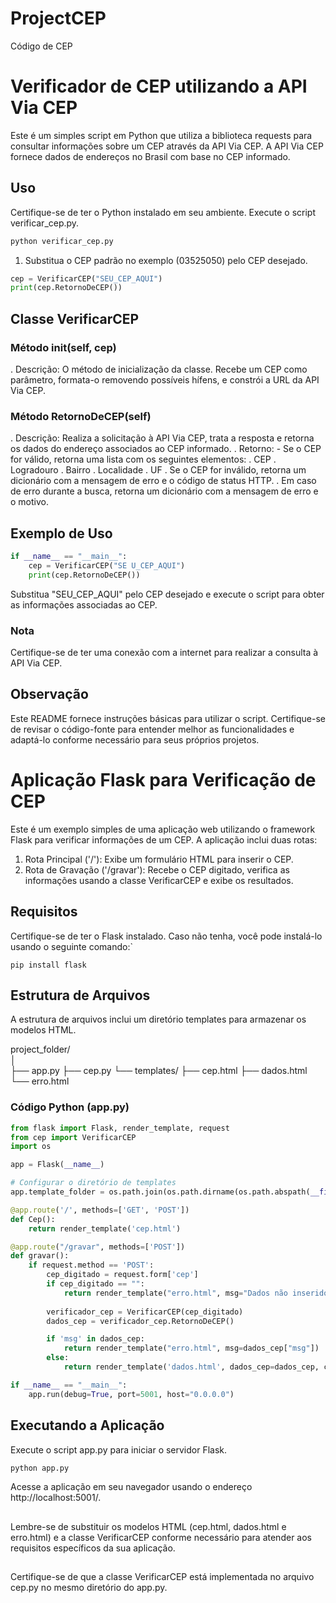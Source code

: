 # ProjectCEP
Código de CEP

# Verificador de CEP utilizando a API Via CEP

Este é um simples script em Python que utiliza a biblioteca requests para consultar informações sobre um CEP através da API Via CEP. A API Via CEP fornece dados de endereços no Brasil com base no CEP informado.

## Uso
Certifique-se de ter o Python instalado em seu ambiente.
Execute o script verificar_cep.py.

``` Python
python verificar_cep.py
```

1. Substitua o CEP padrão no exemplo (03525050) pelo CEP desejado.
``` Python
cep = VerificarCEP("SEU_CEP_AQUI")
print(cep.RetornoDeCEP())
```

## Classe VerificarCEP
### Método __init__(self, cep)
  . Descrição: O método de inicialização da classe. Recebe um CEP como parâmetro, formata-o removendo possíveis hífens, e constrói a URL da API Via CEP.

### Método RetornoDeCEP(self)
  . Descrição: Realiza a solicitação à API Via CEP, trata a resposta e retorna os dados do endereço associados ao CEP informado.
  . Retorno:
    - Se o CEP for válido, retorna uma lista com os seguintes elementos:
      . CEP
      . Logradouro
      . Bairro
      . Localidade
      . UF
  . Se o CEP for inválido, retorna um dicionário com a mensagem de erro e o código de status HTTP.
  . Em caso de erro durante a busca, retorna um dicionário com a mensagem de erro e o motivo.

## Exemplo de Uso

``` Python
if __name__ == "__main__":
    cep = VerificarCEP("SE U_CEP_AQUI")
    print(cep.RetornoDeCEP())
```

Substitua "SEU_CEP_AQUI" pelo CEP desejado e execute o script para obter as informações associadas ao CEP.

### Nota
Certifique-se de ter uma conexão com a internet para realizar a consulta à API Via CEP.

## Observação 
Este README fornece instruções básicas para utilizar o script. Certifique-se de revisar o código-fonte para entender melhor as funcionalidades e adaptá-lo conforme necessário para seus próprios projetos.

# Aplicação Flask para Verificação de CEP

Este é um exemplo simples de uma aplicação web utilizando o framework Flask para verificar informações de um CEP. A aplicação inclui duas rotas:
1. Rota Principal ('/'): Exibe um formulário HTML para inserir o CEP.
2. Rota de Gravação ('/gravar'): Recebe o CEP digitado, verifica as informações usando a classe VerificarCEP e exibe os resultados.

## Requisitos
Certifique-se de ter o Flask instalado. Caso não tenha, você pode instalá-lo usando o seguinte comando:`

``` Terminal
pip install flask
```

## Estrutura de Arquivos
A estrutura de arquivos inclui um diretório templates para armazenar os modelos HTML.

project_folder/<br>
│<br>
├── app.py
├── cep.py
└── templates/
    ├── cep.html
    ├── dados.html
    └── erro.html

### Código Python (app.py)
``` Python
from flask import Flask, render_template, request
from cep import VerificarCEP
import os

app = Flask(__name__)

# Configurar o diretório de templates
app.template_folder = os.path.join(os.path.dirname(os.path.abspath(__file__)), 'templates')

@app.route('/', methods=['GET', 'POST'])
def Cep():
    return render_template('cep.html')

@app.route("/gravar", methods=['POST'])
def gravar():
    if request.method == 'POST':
        cep_digitado = request.form['cep']
        if cep_digitado == "":
            return render_template("erro.html", msg="Dados não inseridos")
        
        verificador_cep = VerificarCEP(cep_digitado)
        dados_cep = verificador_cep.RetornoDeCEP()

        if 'msg' in dados_cep:
            return render_template("erro.html", msg=dados_cep["msg"])
        else:
            return render_template('dados.html', dados_cep=dados_cep, cep_digitado=cep_digitado)

if __name__ == "__main__":
    app.run(debug=True, port=5001, host="0.0.0.0")
```

## Executando a Aplicação
Execute o script app.py para iniciar o servidor Flask.
``` Python
python app.py
```

Acesse a aplicação em seu navegador usando o endereço http://localhost:5001/.
##
Lembre-se de substituir os modelos HTML (cep.html, dados.html e erro.html) e a classe VerificarCEP conforme necessário para atender aos requisitos específicos da sua aplicação.
##
Certifique-se de que a classe VerificarCEP está implementada no arquivo cep.py no mesmo diretório do app.py.
